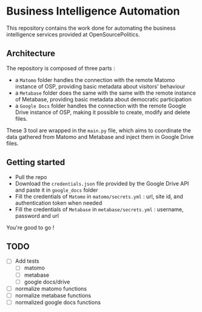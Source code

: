 # Business Intelligence Automation

This repository contains the work done for automating the business intelligence services provided at OpenSourcePolitics.

## Architecture

The repository is composed of three parts :
- a `Matomo` folder handles the connection with the remote Matomo instance of OSP, providing basic metadata about visitors' behaviour
- a `Metabase` folder does the same with the same with the remote instance of Metabase, providing basic metadata about democratic participation
- a `Google Docs` folder handles the connection with the remote Google Drive instance of OSP, making it possible to create, modify and delete files.

These 3 tool are wrapped in the `main.py` file, which aims to coordinate the data gathered from Matomo and Metabase and inject them in Google Drive files.

## Getting started
- Pull the repo
- Download the `credentials.json` file provided by the Google Drive API and paste it in `google_docs` folder
- Fill the credentials of `Matomo` in `matomo/secrets.yml` : url, site id, and authentication token when needed
- Fill the credentials of `Metabase` in `metabase/secrets.yml` : username, password and url

You're good to go !

## TODO

- [ ] Add tests
  - [ ] matomo
  - [ ] metabase
  - [ ] google docs/drive
- [ ] normalize matomo functions
- [ ] normalize metabase functions
- [ ] normalized google docs functions 